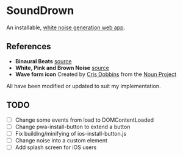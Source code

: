 # SoundDrown

An installable, [white noise generation web app](https://sounddrown.app).

## References

* **Binaural Beats** [source](https://github.com/ichabodcole/BinauralBeatJS/blob/master/dist/binauralbeat.js)
* **White, Pink and Brown Noise** [source](https://noisehack.com/generate-noise-web-audio-api/)
* **Wave form icon** Created by [Cris Dobbins](https://thenounproject.com/crisdobbins/) from the [Noun Project](https://thenounproject.com/term/sound-wave/89710/)

All have been modified or updated to suit my implementation.


## TODO
* [ ] Change some events from load to DOMContentLoaded
* [ ] Change pwa-install-button to extend a button
* [ ] Fix building/minifying of ios-install-button.js
* [ ] Change noise into a custom element
* [ ] Add splash screen for iOS users